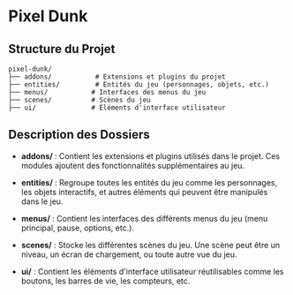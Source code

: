 # Pixel Dunk

## Structure du Projet

```
pixel-dunk/
├── addons/           # Extensions et plugins du projet
├── entities/         # Entités du jeu (personnages, objets, etc.)
├── menus/           # Interfaces des menus du jeu
├── scenes/          # Scènes du jeu
├── ui/              # Éléments d'interface utilisateur
```

## Description des Dossiers

- **addons/** : Contient les extensions et plugins utilisés dans le projet. Ces modules ajoutent des fonctionnalités supplémentaires au jeu.

- **entities/** : Regroupe toutes les entités du jeu comme les personnages, les objets interactifs, et autres éléments qui peuvent être manipulés dans le jeu.

- **menus/** : Contient les interfaces des différents menus du jeu (menu principal, pause, options, etc.).

- **scenes/** : Stocke les différentes scènes du jeu. Une scène peut être un niveau, un écran de chargement, ou toute autre vue du jeu.

- **ui/** : Contient les éléments d'interface utilisateur réutilisables comme les boutons, les barres de vie, les compteurs, etc.
